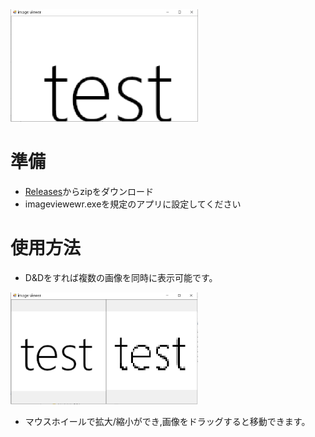 <img src="https://github.com/takashi-koshiba/image-viewer/blob/master/1.png" style="width:300px">
<br>
<h1>準備</h1>
<ul>
    <li>
      <a href="https://github.com/takashi-koshiba/image-viewer/releases/tag/v1.0.0">Releases</a>からzipをダウンロード
    </li>
      <li>
      imageviewewr.exeを規定のアプリに設定してください
    </li>
</ul>


<h1>使用方法</h1>
<ul>
    <li>
      D&Dをすれば複数の画像を同時に表示可能です。
    </li>
</ul>
<img src="https://github.com/takashi-koshiba/image-viewer/blob/master/%E3%82%AD%E3%83%A3%E3%83%97%E3%83%81%E3%83%A3.PNG" style="width:300px">

<ul>
    <li>
      マウスホイールで拡大/縮小ができ,画像をドラッグすると移動できます。
    </li>

</ul>
